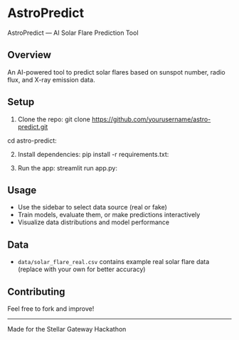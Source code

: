 # AstroPredict
 AstroPredict — AI Solar Flare Prediction Tool

## Overview
An AI-powered tool to predict solar flares based on sunspot number, radio flux, and X-ray emission data.

## Setup

1. Clone the repo: git clone https://github.com/yourusername/astro-predict.git

cd astro-predict:

2. Install dependencies:
pip install -r requirements.txt:

3. Run the app:
streamlit run app.py:

## Usage
- Use the sidebar to select data source (real or fake)
- Train models, evaluate them, or make predictions interactively
- Visualize data distributions and model performance

## Data
- `data/solar_flare_real.csv` contains example real solar flare data (replace with your own for better accuracy)

## Contributing
Feel free to fork and improve!

---

Made for the Stellar Gateway Hackathon 

